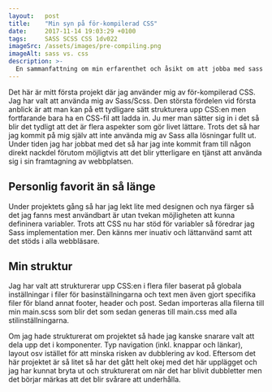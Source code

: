 ```yaml
---
layout:   post
title:    "Min syn på för-kompilerad CSS"
date:     2017-11-14 19:03:29 +0100
tags:     SASS SCSS CSS 1dv022
imageSrc: /assets/images/pre-compiling.png
imageAlt: sass vs. css
description: >-
  En sammanfattning om min erfarenthet och åsikt om att jobba med sass istället för ren CSS.
---
```

Det här är mitt första projekt där jag använder mig av för-kompilerad CSS. Jag har valt att använda mig av Sass/Scss. Den största fördelen vid första anblick är att man kan på ett tydligare sätt strukturera upp CSS:en men fortfarande bara ha en CSS-fil att ladda in. Ju mer man sätter sig in i det så blir det tydligt att det är flera aspekter som gör livet lättare. Trots det så har jag kommit på mig själv att inte använda mig av Sass alla lösningar fullt ut. Under tiden jag har jobbat med det så har jag inte kommit fram till någon direkt nackdel förutom möjligtvis att det blir ytterligare en tjänst att använda sig i sin framtagning av webbplatsen.

## Personlig favorit än så länge
Under projektets gång så har jag lekt lite med designen och nya färger så det jag fanns mest användbart är utan tvekan möjligheten att kunna defininera variabler. Trots att CSS nu har stöd för variabler så föredrar jag Sass implementation mer. Den känns mer inuativ och lättanvänd samt att det stöds i alla webbläsare.

## Min struktur
Jag har valt att strukturerar upp CSS:en i flera filer baserat på globala inställningar i filer för basinställningarna och text men även gjort specifika filer för bland annat footer, header och post. Sedan importeras alla filerna till min main.scss som blir det som sedan generas till main.css med alla stilinställningarna.

Om jag hade strukturerat om projektet så hade jag kanske snarare valt att dela upp det i komponenter. Typ navigation (inkl. knappar och länkar), layout osv istället för att minska risken av dubblering av kod. Eftersom det här projektet är så litet så har det gått helt okej med det här upplägget och jag har kunnat bryta ut och strukturerat om när det har blivit dubbletter men det börjar märkas att det blir svårare att underhålla.  